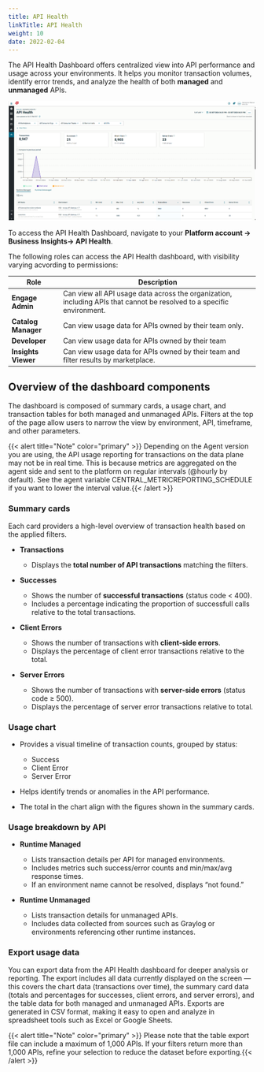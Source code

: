 ```yaml
---
title: API Health
linkTitle: API Health
weight: 10
date: 2022-02-04
---
```


The API Health Dashboard offers centralized view into API performance and usage across your environments. It helps you monitor transaction volumes, identify error trends, and analyze the health of both **managed** and **unmanaged** APIs.

![Example of API Health](/static/Images/central/BusinessInsights_API_Health.png)

To access the API Health Dashboard, navigate to your **Platform account -> Business Insights-> API Health**.

The following roles can access the API Health dashboard, with visibility varying acvording to permissions:

| Role                | Description                                                                                                            |
| ------------------- | ---------------------------------------------------------------------------------------------------------------------- |
| **Engage Admin**    | Can view all API usage data across the organization, including APIs that cannot be resolved to a specific environment. |
| **Catalog Manager** | Can view usage data for APIs owned by their team only.                                                                 |
| **Developer**       | Can view usage data for APIs owned by their team                                                                       |
| **Insights Viewer** | Can view usage data for APIs owned by their team and filter results by marketplace.                                    |

## Overview of the dashboard components

The dashboard is composed of summary cards, a usage chart, and transaction tables for both managed and unmanaged APIs. Filters at the top of the page allow users to narrow the view by environment, API, timeframe, and other parameters.

{{< alert title="Note" color="primary" >}} Depending on the Agent version you are using, the API usage reporting for transactions on the data plane may not be in real time. This is because metrics are aggregated on the agent side and sent to the platform on regular intervals (@hourly by default). See the agent variable CENTRAL_METRICREPORTING_SCHEDULE if you want to lower the interval value.{{< /alert >}}

### Summary cards

Each card providers a high-level overview of transaction health based on the applied filters.

* **Transactions**

    * Displays the **total number of API transactions** matching the filters.

* **Successes**

    * Shows the number of **successful transactions** (status code < 400).
    * Includes a percentage indicating the proportion of successfull calls relative to the total transactions.

* **Client Errors**

    * Shows the number of transactions with **client-side errors**.
    * Displays the percentage of client error transactions relative to the total.

* **Server Errors**

    * Shows the number of transactions with **server-side errors** (status code ≥ 500).
    * Displays the percentage of server error transactions relative to total.

### Usage chart

* Provides a visual timeline of transaction counts, grouped by status:

    * Success
    * Client Error
    * Server Error

* Helps identify trends or anomalies in the API performance.
* The total in the chart align with the figures shown in the summary cards.

### Usage breakdown by API

* **Runtime Managed**

    * Lists transaction details per API for managed environments.
    * Includes metrics such success/error counts and min/max/avg response times.
    * If an environment name cannot be resolved, displays “not found.”

* **Runtime Unmanaged**

    * Lists transaction details for unmanaged APIs.
    * Includes data collected from sources such as Graylog or environments referencing other runtime instances.

### Export usage data

You can export data from the API Health dashboard for deeper analysis or reporting. The export includes all data currently displayed on the screen — this covers the chart data (transactions over time), the summary card data (totals and percentages for successes, client errors, and server errors), and the table data for both managed and unmanaged APIs. Exports are generated in CSV format, making it easy to open and analyze in spreadsheet tools such as Excel or Google Sheets.

{{< alert title="Note" color="primary" >}} Please note that the table export file can include a maximum of 1,000 APIs. If your filters return more than 1,000 APIs, refine your selection to reduce the dataset before exporting.{{< /alert >}}
